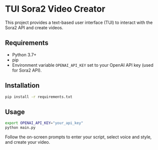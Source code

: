 # TUI Sora2 Video Creator

This project provides a text-based user interface (TUI) to interact with the Sora2 API and create videos.

## Requirements

- Python 3.7+
- pip
- Environment variable `OPENAI_API_KEY` set to your OpenAI API key (used for Sora2 API).

## Installation

```bash
pip install -r requirements.txt
```

## Usage

```bash
export OPENAI_API_KEY="your_api_key"
python main.py
```

Follow the on-screen prompts to enter your script, select voice and style, and create your video.